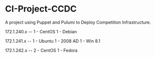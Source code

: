 # CI-Project-CCDC

A project using Puppet and Pulumi to Deploy Competition Infrastructure. 


172.1.240.x --
1 - CentOS
1 - Debian

172.1.241.x --
1 - Ubuntu
1 - 2008 AD
1 - Win 8.1

172.1.242.x --
2 - CentOS
1 - Fedora
